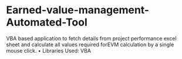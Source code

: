 # Earned-value-management-Automated-Tool
VBA based application to fetch details from
project performance excel sheet and calculate
all values required forEVM calculation by a
single mouse click.
• Libraries Used: VBA
